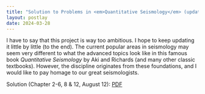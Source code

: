 ```yaml
---
title: "Solution to Problems in <em>Quantitative Seismology</em> (updating)"
layout: postlay
date: 2024-03-28
---
```


<p>I have to say that this project is way too ambitious. I hope to keep updating it little by little (to the end). The current popular areas in seismology may seem very different to what the advanced topics look like in this famous book <em>Quantitative Seismology</em> by Aki and Richards (and many other classic textbooks). However, the discipline originates from these foundations, and I would like to pay homage to our great seismologists.</p>

<p>Solution (Chapter 2-6, 8 & 12, August 12): <a href="{{ site.url }}{{ site.baseurl }}/_data/files/Quant_Seismo.pdf" target="_blank">PDF</a></p>